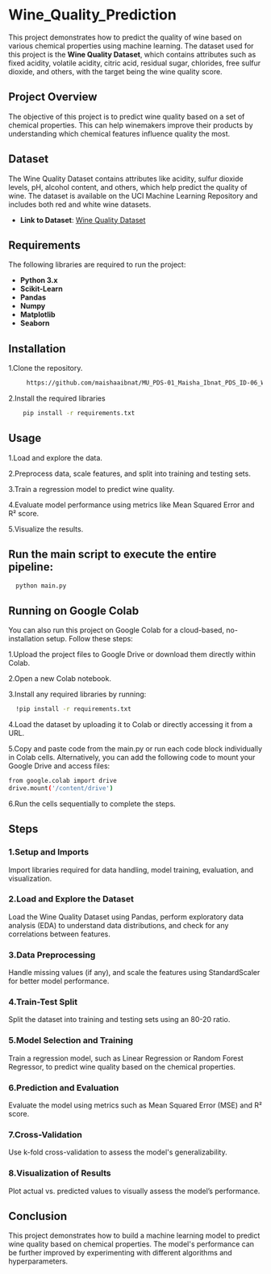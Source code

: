 # Wine_Quality_Prediction

This project demonstrates how to predict the quality of wine based on various chemical properties using machine learning. The dataset used for this project is the **Wine Quality Dataset**, which contains attributes such as fixed acidity, volatile acidity, citric acid, residual sugar, chlorides, free sulfur dioxide, and others, with the target being the wine quality score.

## Project Overview

The objective of this project is to predict wine quality based on a set of chemical properties. This can help winemakers improve their products by understanding which chemical features influence quality the most.

## Dataset

The Wine Quality Dataset contains attributes like acidity, sulfur dioxide levels, pH, alcohol content, and others, which help predict the quality of wine. The dataset is available on the UCI Machine Learning Repository and includes both red and white wine datasets.

- **Link to Dataset**: [Wine Quality Dataset](https://archive.ics.uci.edu/ml/datasets/Wine+Quality)

## Requirements

The following libraries are required to run the project:

- **Python 3.x**
- **Scikit-Learn**
- **Pandas**
- **Numpy**
- **Matplotlib**
- **Seaborn**

## Installation
1.Clone the repository.


```bash
     https://github.com/maishaaibnat/MU_PDS-01_Maisha_Ibnat_PDS_ID-06_Wine_Quality_Prediction.git
```

2.Install the required libraries
```bash
    pip install -r requirements.txt
```

## Usage

1.Load and explore the data.

2.Preprocess data, scale features, and split into training and testing sets.

3.Train a regression model to predict wine quality.

4.Evaluate model performance using metrics like Mean Squared Error and R² score.

5.Visualize the results.

## Run the main script to execute the entire pipeline:
```bash
  python main.py

```

## Running on Google Colab
You can also run this project on Google Colab for a cloud-based, no-installation setup. Follow these steps:

1.Upload the project files to Google Drive or download them directly within Colab.

2.Open a new Colab notebook.

3.Install any required libraries by running:
```bash
  !pip install -r requirements.txt

```

4.Load the dataset by uploading it to Colab or directly accessing it from a URL.

5.Copy and paste code from the main.py or run each code block individually in Colab cells.
Alternatively, you can add the following code to mount your Google Drive and access files:
```bash
from google.colab import drive
drive.mount('/content/drive')

```
6.Run the cells sequentially to complete the steps.

## Steps
### 1.Setup and Imports
Import libraries required for data handling, model training, evaluation, and visualization.

### 2.Load and Explore the Dataset
Load the Wine Quality Dataset using Pandas, perform exploratory data analysis (EDA) to understand data distributions, and check for any correlations between features.

### 3.Data Preprocessing
Handle missing values (if any), and scale the features using StandardScaler for better model performance.

### 4.Train-Test Split
Split the dataset into training and testing sets using an 80-20 ratio.

### 5.Model Selection and Training
Train a regression model, such as Linear Regression or Random Forest Regressor, to predict wine quality based on the chemical properties.

### 6.Prediction and Evaluation
Evaluate the model using metrics such as Mean Squared Error (MSE) and R² score.

### 7.Cross-Validation
Use k-fold cross-validation to assess the model's generalizability.

### 8.Visualization of Results
Plot actual vs. predicted values to visually assess the model’s performance.

## Conclusion
This project demonstrates how to build a machine learning model to predict wine quality based on chemical properties. The model's performance can be further improved by experimenting with different algorithms and hyperparameters.


